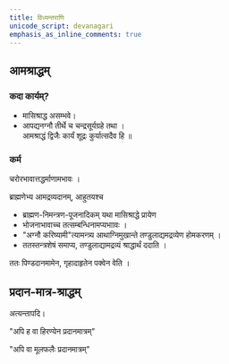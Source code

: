 ```yaml
---
title: विध्यन्तराणि
unicode_script: devanagari
emphasis_as_inline_comments: true
---
```


## आमश्राद्धम्
### कदा कार्यम्?

- मासिश्राद्ध असम्भवे।
- आपद्यनग्नौ तीर्थे च चन्द्रसूर्यग्रहे तथा ।  
आमश्राद्धं द्विजैः कार्यं शूद्रः कुर्यात्सदैव हि ॥

### कर्म

चरोरभावात्तद्धर्माणामभावः ।

ब्राह्मणेभ्य आमद्रव्यदानम्, आहुतयश्च

- ब्राह्मण-निमन्त्रण-पूजनादिकम् यथा मासिश्राद्धे प्रायेण
- भोजनाभावाच्च तत्सम्बन्धिनामप्यभाावः ।
- "अग्नौ करिष्यामी"त्यामन्त्र्य आथाग्निमुखान्ते तण्डुलाद्यमद्रव्येण होमकरणम् ।
- ततस्तन्त्रशेषं समाप्य, तण्डुलाद्यामद्रव्यं श्राद्धार्थं ददाति ।

ततः पिण्डदानमामेन, गृहादाहृतेन पक्वेन वेति ।

## प्रदान-मात्र-श्राद्धम्

अत्यन्तापदि।

"अपि ह वा हिरण्येन प्रदानमात्रम्"

"अपि वा मूलफलैः प्रदानमात्रम्"
